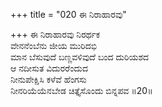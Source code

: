 +++
title = "020 ಈ ನಿರಾಹಾರವು"

+++
ಈ ನಿರಾಹಾರವು ನಿರರ್ಥಕ  
ವೇನನೆಂಬೆನು ಜೀಯ ಮುರಿದಭಿ  
ಮಾನ ಬೆಸುವುದೆ ಬಣ್ಣವಳಿವುದೆ ಬಂದ ದುರಿಯಶದ   
ಆ ನದೀಸುತ ವಿದುರರೆಂದುದ   
ನೀನುಪೇಕ್ಷಿಸಿ ಕಳೆವೆ ಹೆಂಗಸು   
ನೀನರಿಯೆಯೆನಬೇಡ ಚಿತ್ತೈಸೊಂದು ಬಿನ್ನಪವ      ॥20॥